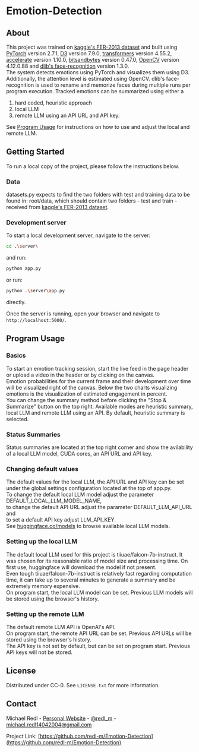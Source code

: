 # Emotion-Detection

## About

This project was trained on [kaggle's FER-2013 dataset](https://www.kaggle.com/datasets/msambare/fer2013) and built using [PyTorch](https://pytorch.org) version 2.7.1, [D3](https://d3js.org) version 7.9.0, [transformers](https://github.com/huggingface/transformers) version 4.55.2, [accelerate](https://github.com/huggingface/accelerate) version 1.10.0, [bitsandbytes](https://github.com/bitsandbytes-foundation/bitsandbytes) version 0.47.0, [OpenCV](https://opencv.org) version 4.12.0.88 and [dlib's face-recognition](https://dlib.net) version 1.3.0.  
The system detects emotions using PyTorch and visualizes them using D3. Additionally, the attention level is estimated using OpenCV. dlib's face-recognition is used to rename and memorize faces during multiple runs per program execution. Tracked emotions can be summarized using either a
1. hard coded, heuristic approach
2. local LLM
3. remote LLM using an API URL and API key.

See [Program Usage](#program-usage) for instructions on how to use and adjust the local and remote LLM.

## Getting Started

To run a local copy of the project, please follow the instructions below.

### Data

datasets.py expects to find the two folders with test and training data to be found in: root/data, which should contain two folders - test and train - received from [kaggle's FER-2013 dataset](https://www.kaggle.com/datasets/msambare/fer2013).

### Development server

To start a local development server, navigate to the server:

```bash
cd .\server\
```

and run:

```bash
python app.py
```

or run:

```bash
python .\server\app.py
```

directly.

Once the server is running, open your browser and navigate to `http://localhost:5000/`.

## Program Usage

### Basics

To start an emotion tracking session, start the live feed in the page header or upload a video in the header or by clicking on the canvas.  
Emotion probabilities for the current frame and their development over time will be visualized right of the canvas. Below the two charts visualizing emotions is the visualization of estimated engagement in percent.  
You can change the summary method before clicking the "Stop & Summarize" button on the top right. Available modes are heuristic summary, local LLM and remote LLM using an API. By default, heuristic summary is selected.

### Status Summaries

Status summaries are located at the top right corner and show the avilability of a local LLM model, CUDA cores, an API URL and API key.

### Changing default values

The default values for the local LLM, the API URL and API key can be set under the global settings configuration located at the top of app.py.  
 To change the default local LLM model adjust the parameter DEFAULT_LOCAL_LLM_MODEL_NAME,  
 to change the default API URL adjust the parameter DEFAULT_LLM_API_URL and  
 to set a default API key adjust LLM_API_KEY.  
 See [huggingface.co/models](https://huggingface.co/models) to browse available local LLM models.

 
### Setting up the local LLM

The default local LLM used for this project is tiiuae/falcon-7b-instruct. It was chosen for its reasonable ratio of model size and processing time. On first use, huggingface will download the model if not present.  
Even tough tiiuae/falcon-7b-instruct is relatively fast regarding computation time, it can take up to several minutes to generate a summary and be extremely memory expensive.  
On program start, the local LLM model can be set. Previous LLM models will be stored using the browser's history.

### Setting up the remote LLM

The default remote LLM API is OpenAI's API.  
On program start, the remote API URL can be set. Previous API URLs will be stored using the browser's history.  
The API key is not set by default, but can be set on program start. Previous API keys will not be stored.


<!-- LICENSE -->
## License

Distributed under CC-0. See `LICENSE.txt` for more information.


<!-- CONTACT -->
## Contact

Michael Redl - [Personal Website](https://michaeljosefredl.at) - [@redl_m](https://www.instagram.com/redl__m/) - michael.redl14042004@gmail.com

Project Link: [https://github.com/redl-m/Emotion-Detection](https://github.com/redl-m/Emotion-Detection)
